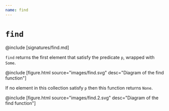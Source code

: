 ```yaml
---
name: find
---
```


# `find`

@include [signatures/find.md]

`find` returns the first element that satisfy the predicate `p`, wrapped with `Some`.

@include [figure.html source="images/find.svg" desc="Diagram of the find function"]

If no element in this collection satisfy `p` then this function returns `None`.

@include [figure.html source="images/find.2.svg" desc="Diagram of the find function"]
